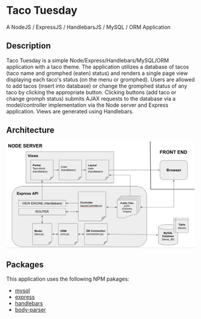 # Taco Tuesday
A NodeJS / ExpressJS / HandlebarsJS / MySQL / ORM Application

## Description

Taco Tuesday is a simple Node/Express/Handlebars/MySQL/ORM application with a taco theme.  The application utilizes a database of tacos (taco name and gromphed (eaten) status) and renders a single page view displaying each taco's status (on the menu or gromphed).  Users are allowed to add tacos (insert into database) or change the gromphed status of any taco by clicking the appropriate button.  Clicking buttons (add taco or change gromph status) submits AJAX requests to the database via a model/controller implementation via the Node server and Express application.  Views are generated using Handlebars.

## Architecture

![Architecture](https://github.com/awyand/taco-tuesday/blob/master/taco-tuesday-arch.png)

## Packages
This application uses the following NPM pakages:
* [mysql](https://www.npmjs.com/package/mysql)
* [express](https://www.npmjs.com/package/express)
* [handlebars](https://www.npmjs.com/package/express-handlebars)
* [body-parser](https://www.npmjs.com/package/body-parser)

